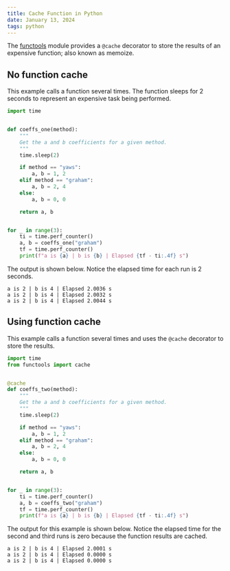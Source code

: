 ```yaml
---
title: Cache Function in Python
date: January 13, 2024
tags: python
---
```


The [functools](https://docs.python.org/3/library/functools.html) module provides a `@cache` decorator to store the results of an expensive function; also known as memoize.

## No function cache

This example calls a function several times. The function sleeps for 2 seconds to represent an expensive task being performed.

```python
import time


def coeffs_one(method):
    """
    Get the a and b coefficients for a given method.
    """
    time.sleep(2)

    if method == "yaws":
        a, b = 1, 2
    elif method == "graham":
        a, b = 2, 4
    else:
        a, b = 0, 0

    return a, b


for _ in range(3):
    ti = time.perf_counter()
    a, b = coeffs_one("graham")
    tf = time.perf_counter()
    print(f"a is {a} | b is {b} | Elapsed {tf - ti:.4f} s")
```

The output is shown below. Notice the elapsed time for each run is 2 seconds.

```text
a is 2 | b is 4 | Elapsed 2.0036 s
a is 2 | b is 4 | Elapsed 2.0032 s
a is 2 | b is 4 | Elapsed 2.0044 s
```

## Using function cache

This example calls a function several times and uses the `@cache` decorator to store the results.

```python
import time
from functools import cache


@cache
def coeffs_two(method):
    """
    Get the a and b coefficients for a given method.
    """
    time.sleep(2)

    if method == "yaws":
        a, b = 1, 2
    elif method == "graham":
        a, b = 2, 4
    else:
        a, b = 0, 0

    return a, b


for _ in range(3):
    ti = time.perf_counter()
    a, b = coeffs_two("graham")
    tf = time.perf_counter()
    print(f"a is {a} | b is {b} | Elapsed {tf - ti:.4f} s")
```

The output for this example is shown below. Notice the elapsed time for the second and third runs is zero because the function results are cached.

```text
a is 2 | b is 4 | Elapsed 2.0001 s
a is 2 | b is 4 | Elapsed 0.0000 s
a is 2 | b is 4 | Elapsed 0.0000 s
```
